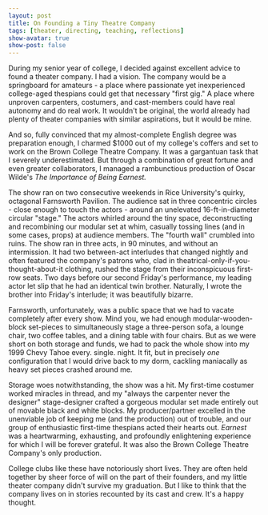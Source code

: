 ```yaml
---
layout: post
title: On Founding a Tiny Theatre Company
tags: [theater, directing, teaching, reflections]
show-avatar: true
show-post: false
---
```



During my senior year of college, I decided against excellent advice to found a theater company. I had a vision. The company would be a springboard for amateurs - a place where passionate yet inexperienced college-aged thespians could get that necessary "first gig." A place where unproven carpenters, costumers, and cast-members could have real autonomy and do real work. It wouldn't be original, the world already had plenty of theater companies with similar aspirations, but it would be mine.

And so, fully convinced that my almost-complete English degree was preparation enough, I charmed $1000 out of my college's coffers and set to work on the Brown College Theatre Company. It was a gargantuan task that I severely underestimated. But through a combination of great fortune and even greater collaborators, I managed a rambunctious production of Oscar Wilde's *The Importance of Being Earnest.*

The show ran on two consecutive weekends in Rice University's quirky, octagonal Farnsworth Pavilion. The audience sat in three concentric circles - close enough to touch the actors - around an unelevated 16-ft-in-diameter circular "stage." The actors whirled around the tiny space, deconstructing and recombining our modular set at whim, casually tossing lines (and in some cases, props) at audience members. The "fourth wall" crumbled into ruins. The show ran in three acts, in 90 minutes, and without an intermission. It had two between-act interludes that changed nightly and often featured the company's patrons who, clad in theatrical-only-if-you-thought-about-it clothing, rushed the stage from their inconspicuous first-row seats. Two days before our second Friday's performance, my leading actor let slip that he had an identical twin brother. Naturally, I wrote the brother into Friday's interlude; it was beautifully bizarre.

Farnsworth, unfortunately, was a public space that we had to vacate completely after every show. Mind you, we had enough modular-wooden-block set-pieces to simultaneously stage a three-person sofa, a lounge chair, two coffee tables, and a dining table with four chairs.  But as we were short on both storage and funds, we had to pack the whole show into my 1999 Chevy Tahoe every. single. night. It fit, but in precisely *one* configuration that I would drive back to my dorm, cackling maniacally as heavy set pieces crashed around me.

Storage woes notwithstanding, the show was a hit. My first-time costumer worked miracles in thread, and my "always the carpenter never the designer" stage-designer crafted a gorgeous modular set made entirely out of movable black and white blocks. My producer/partner excelled in the unenviable job of keeping me (and the production) out of trouble, and our group of enthusiastic first-time thespians acted their hearts out. *Earnest* was a heartwarming, exhausting, and profoundly enlightening experience for which I will be forever grateful. It was also the Brown College Theatre Company's only production.

College clubs like these have notoriously short lives. They are often held together by sheer force of will on the part of their founders, and my little theater company didn't survive my graduation. But I like to think that the company lives on in stories recounted by its cast and crew. It's a happy thought.
